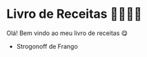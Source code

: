 # Livro de Receitas :man_cook::woman_cook:

Olá! Bem vindo ao meu livro de receitas :yum:

- Strogonoff de Frango





